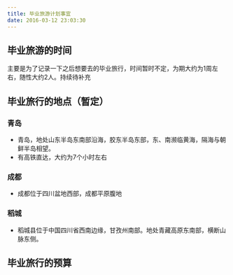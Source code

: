 ```yaml
---
title: 毕业旅游计划事宜
date: 2016-03-12 23:03:30
---
```

## 毕业旅游的时间
主要是为了记录一下之后想要去的毕业旅行，时间暂时不定，为期大约为1周左右，随性大约2人。持续待补充
## 毕业旅行的地点（暂定）

### 青岛
* 青岛，地处山东半岛东南部沿海，胶东半岛东部，东、南濒临黄海，隔海与朝鲜半岛相望。
* 有高铁直达，大约为7个小时左右

### 成都
* 成都位于四川盆地西部，成都平原腹地

### 稻城
* 稻城县位于中国四川省西南边缘，甘孜州南部。地处青藏高原东南部，横断山脉东侧。

## 毕业旅行的预算